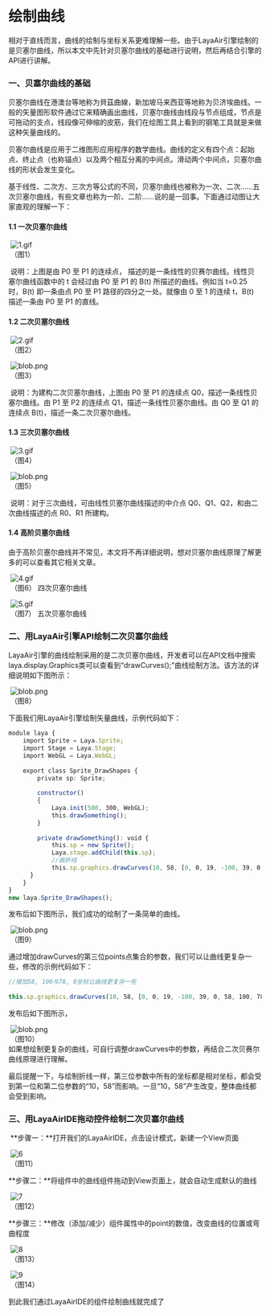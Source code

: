 # 绘制曲线



​        相对于直线而言，曲线的绘制与坐标关系更难理解一些。由于LayaAir引擎绘制的是贝塞尔曲线，所以本文中先针对贝塞尔曲线的基础进行说明，然后再结合引擎的API进行讲解。



### **一、贝塞尔曲线的基础**

​        贝塞尔曲线在港澳台等地称为貝茲曲線，新加坡马来西亚等地称为贝济埃曲线。一般的矢量图形软件通过它来精确画出曲线，贝塞尔曲线由线段与节点组成，节点是可拖动的支点，线段像可伸缩的皮筋，我们在绘图工具上看到的钢笔工具就是来做这种矢量曲线的。

​        贝塞尔曲线是应用于二维图形应用程序的数学曲线。曲线的定义有四个点：起始点、终止点（也称锚点）以及两个相互分离的中间点。滑动两个中间点，贝塞尔曲线的形状会发生变化。

​       基于线性、二次方、三次方等公式的不同，贝塞尔曲线也被称为一次、二次……五次贝塞尔曲线，有些文章也称为一阶、二阶……说的是一回事。下面通过动图让大家直观的理解一下：

#### **1.1 一次贝塞尔曲线**

​        ![1.gif](gif/1.gif)<br/>
​   	（图1）  

​        说明：上图是由 P0 至 P1 的连续点， 描述的是一条线性的贝赛尔曲线。线性贝塞尔曲线函数中的 t 会经过由 P0 至 P1 的 B(t) 所描述的曲线。例如当 t=0.25 时，B(t) 即一条由点 P0 至 P1 路径的四分之一处。就像由 0 至 1 的连续 t，B(t) 描述一条由 P0 至 P1 的直线。

#### **1.2 二次贝塞尔曲线**

​        ![2.gif](gif/2.gif)<br/>
​   	（图2）  

​      ![blob.png](img/1.png)<br/>
​   	（图3）  

​        说明：为建构二次贝塞尔曲线，上图由 P0 至 P1 的连续点 Q0，描述一条线性贝塞尔曲线。由 P1 至 P2 的连续点 Q1，描述一条线性贝塞尔曲线。由 Q0 至 Q1 的连续点 B(t)，描述一条二次贝塞尔曲线。

#### **1.3 三次贝塞尔曲线**

​        ![3.gif](gif/3.gif)<br/>
​   	（图4）  

​          ![blob.png](img/2.png)<br/>
​   	（图5）  

​        说明：对于三次曲线，可由线性贝塞尔曲线描述的中介点 Q0、Q1、Q2，和由二次曲线描述的点 R0、R1 所建构。

#### **1.4 高阶贝塞尔曲线**

​        由于高阶贝塞尔曲线并不常见，本文将不再详细说明，想对贝塞尔曲线原理了解更多的可以查看其它相关文章。

​        ![4.gif](gif/4.gif)<br/>
​   	（图6）  四次贝塞尔曲线

​        ![5.gif](gif/5.gif)<br/>
​   	（图7） 五次贝塞尔曲线





### **二、用LayaAir引擎API绘制二次贝塞尔曲线**

​        LayaAir引擎的曲线绘制采用的是二次贝塞尔曲线，开发者可以在API文档中搜索laya.display.Graphics类可以查看到“drawCurves();”曲线绘制方法。该方法的详细说明如下图所示：

​        ![blob.png](img/3.png)<br/>
​   	（图8）  

下面我们用LayaAir引擎绘制矢量曲线，示例代码如下：

```typescript
module laya {
    import Sprite = Laya.Sprite;
    import Stage = Laya.Stage;
    import WebGL = Laya.WebGL;
  
    export class Sprite_DrawShapes {
        private sp: Sprite;
  
        constructor()
        {
            Laya.init(500, 300, WebGL);
            this.drawSomething();
        }
  
        private drawSomething(): void {
            this.sp = new Sprite();
            Laya.stage.addChild(this.sp);
            //画折线
            this.sp.graphics.drawCurves(10, 58, [0, 0, 19, -100, 39, 0], "#ff0000", 3);
      }
    }
}
new laya.Sprite_DrawShapes();
```

发布后如下图所示，我们成功的绘制了一条简单的曲线。

​        ![blob.png](img/4.png)<br/>
​   	（图9）  

通过增加drawCurves的第三位points点集合的参数，我们可以让曲线更复杂一些，修改的示例代码如下：

```typescript
//增加58, 100与78, 0坐标让曲线更复杂一些
  
this.sp.graphics.drawCurves(10, 58, [0, 0, 19, -100, 39, 0, 58, 100, 78, 0], "#ff0000", 3) ;
```

发布后如下图所示，

​        ![blob.png](img/5.png)<br/>
​   	（图10）  
如果想绘制更复杂的曲线，可自行调整drawCurves中的参数，再结合二次贝赛尔曲线原理进行理解。

最后提醒一下，与绘制折线一样，第三位参数中所有的坐标都是相对坐标，都会受到第一位和第二位参数的“10，58”而影响。一旦“10，58”产生改变，整体曲线都会受到影响。





### 三、用LayaAirIDE拖动控件绘制二次贝塞尔曲线

​	**步骤一：**打开我们的LayaAirIDE，点击设计模式，新建一个View页面

​	![6](img/6.png)<br/>
​   	（图11）  

**步骤二：**将组件中的曲线组件拖动到View页面上，就会自动生成默认的曲线

​	![7](img/7.png)<br/>
​   	（图12）  

**步骤三：**修改（添加/减少）组件属性中的point的数值，改变曲线的位置或弯曲程度

​   	![8](img/8.png)<br/>
​   	（图13）  

​   	![9](img/9.png)<br/>
​   	（图14）  

到此我们通过LayaAirIDE的组件绘制曲线就完成了